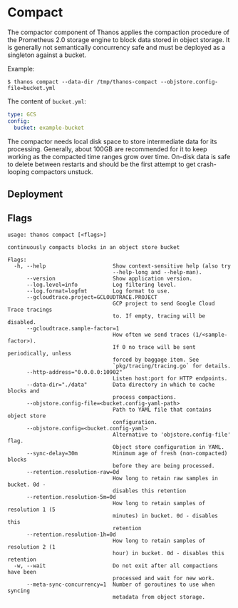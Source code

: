 # Compact

The compactor component of Thanos applies the compaction procedure of the Prometheus 2.0 storage engine to block data stored in object storage.
It is generally not semantically concurrency safe and must be deployed as a singleton against a bucket.

Example:

```
$ thanos compact --data-dir /tmp/thanos-compact --objstore.config-file=bucket.yml
```

The content of `bucket.yml`:

```yaml
type: GCS
config:
  bucket: example-bucket
```

The compactor needs local disk space to store intermediate data for its processing. Generally, about 100GB are recommended for it to keep working as the compacted time ranges grow over time.
On-disk data is safe to delete between restarts and should be the first attempt to get crash-looping compactors unstuck.

## Deployment

## Flags

[embedmd]:# (flags/compact.txt $)
```$
usage: thanos compact [<flags>]

continuously compacts blocks in an object store bucket

Flags:
  -h, --help                     Show context-sensitive help (also try
                                 --help-long and --help-man).
      --version                  Show application version.
      --log.level=info           Log filtering level.
      --log.format=logfmt        Log format to use.
      --gcloudtrace.project=GCLOUDTRACE.PROJECT  
                                 GCP project to send Google Cloud Trace tracings
                                 to. If empty, tracing will be disabled.
      --gcloudtrace.sample-factor=1  
                                 How often we send traces (1/<sample-factor>).
                                 If 0 no trace will be sent periodically, unless
                                 forced by baggage item. See
                                 `pkg/tracing/tracing.go` for details.
      --http-address="0.0.0.0:10902"  
                                 Listen host:port for HTTP endpoints.
      --data-dir="./data"        Data directory in which to cache blocks and
                                 process compactions.
      --objstore.config-file=<bucket.config-yaml-path>  
                                 Path to YAML file that contains object store
                                 configuration.
      --objstore.config=<bucket.config-yaml>  
                                 Alternative to 'objstore.config-file' flag.
                                 Object store configuration in YAML.
      --sync-delay=30m           Minimum age of fresh (non-compacted) blocks
                                 before they are being processed.
      --retention.resolution-raw=0d  
                                 How long to retain raw samples in bucket. 0d -
                                 disables this retention
      --retention.resolution-5m=0d  
                                 How long to retain samples of resolution 1 (5
                                 minutes) in bucket. 0d - disables this
                                 retention
      --retention.resolution-1h=0d  
                                 How long to retain samples of resolution 2 (1
                                 hour) in bucket. 0d - disables this retention
  -w, --wait                     Do not exit after all compactions have been
                                 processed and wait for new work.
      --meta-sync-concurrency=1  Number of goroutines to use when syncing
                                 metadata from object storage.

```
